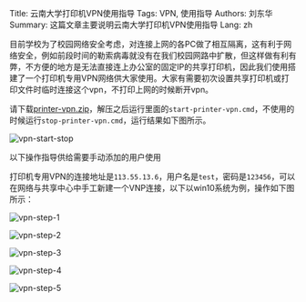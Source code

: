 Title: 云南大学打印机VPN使用指导
Tags: VPN, 使用指导
Authors: 刘东华
Summary: 这篇文章主要说明云南大学打印机VPN使用指导
Lang: zh



目前学校为了校园网络安全考虑，对连接上网的各PC做了相互隔离，这有利于网络安全，例如前段时间的勒索病毒就没有在我们校园网路中扩散，但这样做有利有弊，不方便的地方是无法直接连上办公室的固定IP的共享打印机，因此我们使用搭建了一个打印机专用VPN网络供大家使用。大家有需要初次设置共享打印机或打印文件时临时连接这个vpn，不打印上网的时候断开vpn。

请下载[printer-vpn.zip](/resources/printer-vpn.zip)，解压之后运行里面的`start-printer-vpn.cmd`，不使用的时候运行`stop-printer-vpn.cmd`，运行结果如下图所示。

![vpn-start-stop](/images/vpn-start-stop.png)

以下操作指导供给需要手动添加的用户使用

打印机专用VPN的连接地址是`113.55.13.6`，用户名是`test`，密码是`123456`，可以在网络与共享中心中手工新建一个VNP连接，以下以win10系统为例，操作如下图所示：

![vpn-step-1](/images/vpn-step-1.png)

![vpn-step-2](/images/vpn-step-2.png)

![vpn-step-3](/images/vpn-step-3.png)

![vpn-step-4](/images/vpn-step-4.png)

![vpn-step-5](/images/vpn-step-5.png)



